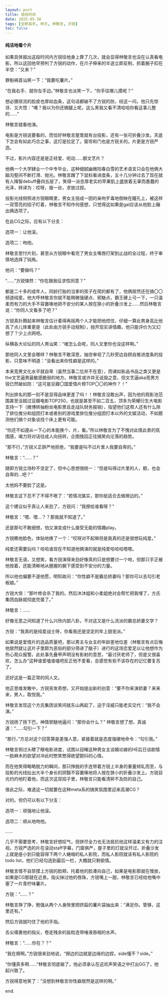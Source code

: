 ```yaml
---
layout: post
title: 低俗时间
date: 2025-05-30 
tags: [全职高手, 林方, 林敬言, 方锐]
toc: false
---
```



#### 纯洁地看个片

如果具体报出这段时间内方锐往他身上靠了几次，就会显得林敬言也没在认真看电影，所以这回他早预判了方锐的动作，在爪子伸来的半途立即反制，抓着腕子扣在半空：“又来？”

罪魁祸首讪笑一下：“我要吃薯片。”

“在我右手、就你左手边。”林敬言也淡笑一下，“你手往哪儿摸呢？”

想必猥琐流的脸皮也厚如血条，这句话都破不了方锐的防，经这一问，他只先惊讶、又大悟：“噢？我以为你还搁腿上呢，这么黑我又看不清哈哈你看这事儿整的……”

林敬言就看他演。

电影是方锐说要看的，而恰好林敬言屋里就有台投影，还有一张可折叠沙发。天底下怎会有如此巧合之事，这灯是拉定了。窗帘和门也是方锐关的。片更是方锐严选。

不过，影片内容还是是正经爱、呃动……额文艺片？

他俩一个大学肄业一个中专毕业，这种细腻幽微阳春白雪的艺术语言只会在他俩大脑沟壑间不断打滑、抛光。林敬言蹭了下鼠标看进度条，五十几分钟过去了现在就有人降智debuff叠四五层了，笑得一派忠厚老实的苹果肌上盛放着无辜而愚蠢的光泽，转译为：哎呀，报一丝，求放过捏。

投影光线侧照进方锐眼睛里，男女主扭成一团的亲吻歹毒地倒映在瞳孔上，被这样一双雪亮的招子盯着，林敬言不知作何感想，只觉得这如果是gal应该从他脸上蹦出俩选项了。

在此CG之际，应有以下分支：

选项一：让他滚。

选项二：吻他。

林敬言思忖片刻，甚至从方锐眼中看完了男女主嘴唇打架到止战的全过程，终于审慎地选择了钝角。

他问：“要做吗？”

“……”方锐悚然：“你在跟我征求性同意？”

都是二十多的成年人，同龄打胎的当爹的孩子在爬的都有了，他俩居然还在搞〇〇频道纯爱。他大呼林敬言你就不能稍微强硬点、邪魅点，霸王硬上弓一下，一只温柔而有力的大手不容置喙地把不安分的某人按在狭小的折叠沙发上……然后林敬言说：“你同人文看多了吧？”

方锐真扑腾起来林敬言估计着得再摇两个人才能把他控住，仔细一算此男身高比他高了点儿体重更是（此处由方锐手动规制），抛开现实讲情趣，他只能评价为又幻想了？少上点网吧。

纵横各大论坛的同人男讪笑：“嗳怎么会呢，同人文里你也没这样啊。”

那他同人文里会哪样？林敬言不敢深思，抽空审视了几秒旁边自顾自推进度条的投影，只意味不明道：“没看出来你性癖是这样的。”

本来竞男文化水平就自卑（虽然当事二位并不在意），而诸如影品书品之类又更是the文艺逼男最敏感脆弱的地方。林敬言或许并无诋毁之意，但文艺逼aka竞男方锐已然破如防：“这可是豆瓣〇国爱情片榜TOP〇〇的神作？！”

列出排名的那一刻不是显得品味更差了吗！！林敬言没敢出声，因为他的观影池范围甚至没超过豆瓣电影TOP250，也就是甚至不如二百五，顶多为荣耀衍生大电影支持一下（微博转抽粉丝电影票且走战队财务报销），指望他们这帮人还有什么除了排位推分和组团打本或者别的游戏里排位推分组团打本以外的文娱活动，不如臆测他们搞个对象谈找个床上更有可能。

“你还不如遵从一下心的本能换个、片，看。”所以林敬言为了不愧对此情此景的氛围感，竭力将对话往成人向扭转，企图挽回正往搞笑向沦落的趋势。

“那不行，”方锐义正辞严地拒绝，“我要是叫不过片里人我要自卑的。”

林敬言：“……？”

随即方锐立场秒不坚定了，但中心思想很统一：“但是叫得过片里的人，额，也会自卑的…吧？”

太他妈不要脸了这是。

林敬言这下忍不了不得不哏了：“若情况属实，那你挺适合去做擦边的。”

这个建议似乎真让人来劲了，方锐问：“我擦给谁看呀？”

林敬言：“嗯、嗯…？？那我就不知道了。”

还是那句不敢细想，怕又演变成什么接受无能的情趣play。

方锐瞧他脸色，体贴地换了一个：“哎呀对不起嘛但是我真的还是很想玩纯爱。”

纯爱还需要玩吗？哈哈谁现在不知道他俩演的就是纯爱哈哈哈嗯嗯。

林敬言无语，又想笑，看方锐演得来劲好像真的只是想要讨一个吻，但那只手正被他按着，还能清晰地从圈握的腕下感受到不安分的力量。

所以他也偏要不遂他愿，明知故问：“你性癖不是霸总娇妻吗？那你可以去勾引老板娘。”

方锐大惊：“那叶修会杀了我的。然后沐沐姐和小柔姐绝对会帮忙把我埋了，方氏集团血脉就彻底完蛋了。”

林敬言：……

好像无意之间知道了什么兴欣内部八卦。不对这又是什么流派的霸总娇妻文学？

方锐：“我真的是纯爱战士呀，你看我还是坚定的年上甜宠派。”

如果说是爱情片的选品质量吧，那以男主与女主的年龄差地位差（林敬言有点后悔他居然就让这片子里颇为恶俗的部分筛进了脑子）进行的这场恋爱足以让他想作为热心观众报警。此处事先叠甲声明没有影射的意思，“最讨厌老师了，但是又很喜欢，怎么办”这种谁爱嗑谁嗑吧反正他不爱看，总感觉有些不该存在的记忆要复苏了。

还好这是一篇正常的同人文。

他正思维发散中，方锐突发奇想，又开始提出新的创意：“要不你来演娇妻？来来来，男人，取悦我。”

林敬言发现这个方氏集团谈笑间就东山再起了，迫于淫威只能老实交代：“我不会演。”

方锐扬了扬下巴，神情邪魅地逼问：“那你会什么？”
林敬言想了想，真诚道：“……勾引一下？”

“那行，”方总对这个回答算是差强人意，紧接着就是态度强硬地命令：“勾引我。”

林敬言侧过头瞟了眼电影进度，试图以目睹这种男女主谈婚论嫁的HE后日谈剧情一脸麻木的欲望对冲此时憋笑憋得绝望颤抖的心情。

而在他笑得略略脱力的瞬间，那只挣脱的手连带着方锐上半身的重量倾轧而至，与投影的光线扯出大半个身长的阴翳不容置喙地将人按在狭小的折叠沙发上。方锐目光灼灼地盯着他，而这次这双招子里，林敬言只能看清猝不及防的自己。

值此之际，难道这一切就要在这种meta系的搞笑氛围里迎来高潮CG？

对的。但仍可以有以下分支：

选项一：顽强地让他滚。

选项二：顺从地吻他。

……

几乎不需要思考，林敬言好想叹气，但拼尽全力也无法抵抗他这样温柔又有力的注视。方锐严选的片在滚动staff字幕，门窗俱严，屋子里的灯就没开过，折叠沙发上就是座小到只能容得下两个人蜷缩的私人影院，而私人影院就该有私人影院的todo list，他们已经勾选到最后一栏，大概就只剩偷情。

林敬言情不自禁摸上方锐的脸颊，托着他的脸凑向自己，如果是电影那就在慢放，如果是CG那就在近景。指尖抹过他的唇珠，方锐嘴上一甜，林敬言已经给他嘴中塞了一片青柠味薯片。

方锐：“……？”

林敬言挣了挣，勉强从两个人身隙里把挤扁的薯片袋抽出来：“满足你。管够，这里还有。”

然后方锐就叼住了他的手指。

舌尖缠裹他的指尖，卷走残余的盐粒连带唾液吞咽的水声。

林敬言：“……你在？？”

“我在擦啊。”方锐很来劲地说，“擦边的边就是边缘的边捏，side懂不？side。”

“你懂真多啊……”林敬言彻底输了，他必须承认在这欢声笑语之中打出GG了，他起兴致了。

方锐得意地笑了：“没想到林敬言你性癖居然是这样的啊。”

end.
